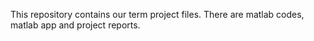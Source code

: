 This repository contains our term project files. There are matlab codes, matlab app and project reports.
